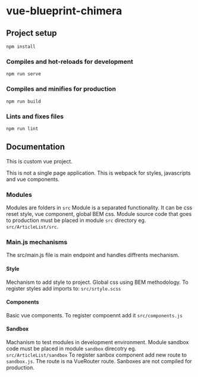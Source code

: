 # vue-blueprint-chimera

## Project setup
```
npm install
```

### Compiles and hot-reloads for development
```
npm run serve
```

### Compiles and minifies for production
```
npm run build
```

### Lints and fixes files
```
npm run lint
```

## Documentation

This is custom vue project.

This is not a single page application.
This is webpack for styles, javascripts and vue components.

### Modules

Modules are folders in `src`
Module is a separated functionality. It can be css reset style, vue component, global BEM css.
Module source code that goes to production must be placed in module `src` directory eg. `src/ArticleList/src`.

### Main.js mechanisms

The src/main.js file is main endpoint and handles diffrents mechanism.

#### Style

Mechanism to add style to project. 
Global css using BEM methodology. 
To register styles add imports to: `src/srtyle.scss`

#### Components

Basic vue components.
To register compoennt add it  `src/components.js`

#### Sandbox

Machanism to test modules in development environment.
Module sandbox code must be placed in module `sandbox` direcotry eg. `src/ArticleList/sandbox`
To register sanbox component add new route to `sandbox.js`. The route is na VueRouter route.
Sanboxes are not compiled for production.
